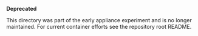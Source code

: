 **Deprecated**

This directory was part of the early appliance experiment and is no longer maintained.
For current container efforts see the repository root README.
